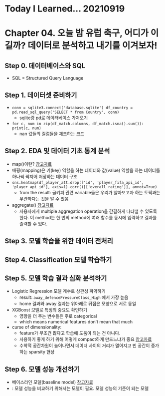 # Today I Learned... 20210919

# Chapter 04. 오늘 밤 유럽 축구, 어디가 이길까? 데이터로 분석하고 내기를 이겨보자!

## Step 0. 데이터베이스와 SQL
- SQL = Structured Query Language

## Step 1. 데이터셋 준비하기
- `conn = sqlite3.connect('database.sqlite')
df_country = pd.read_sql_query('SELECT * from Country', conn)`
    - sqlite랑 pd로 데이터베이스 가져오기
- `for c, num in zip(df_match.columns, df_match.isna().sum()):
  	print(c, num)`
    - nan 값들의 컬럼들을 체크하는 코드

## Step 2. EDA 및 데이터 기초 통계 분석
- map()이란?
[참고자료](https://python.bakyeono.net/chapter-5-3.html)
- 매핑(mapping)은 키(key) 역할을 하는 데이터와 값(value) 역할을 하는 데이터를 하나씩 짝지어 저장하는 데이터 구조
- `sns.heatmap(df_player_att.drop(['id', 'player_fifa_api_id', 'player_api_id'], axis=1).corr()[['overall_rating']], annot=True)`
    - from the result: 골키퍼 관련 variable들은 우리가 알아보고자 하는 토픽과는 무관하다는 것을 알 수 있음
- aggregate()
[참고자료](https://kongdols-room.tistory.com/168)
    - 사용자에게 multiple aggregation operation을 간결하게 나타낼 수 있도록 한다. 이 method는 한 번의 method에 여러 함수를 동시에 입력하고 결과를 출력할 수 있다.

## Step 3. 모델 학습을 위한 데이터 전처리

## Step 4. Classification 모델 학습하기

## Step 5. 모델 학습 결과 심화 분석하기
- Logistic Regression 모델 계수로 상관성 파악하기
    - result: `away_defencePressureClass_High` 에서 가장 높음
    - home 결과와 away 결과는 위아래로 뒤집은 모양으로 서로 동일
- XGBoost 모델로 특징의 중요도 확인하기
    - 영향을 더 주는 변수들은 주로 categorical
    - which means numerical features don’t mean that much
- curse of dimensionality:
    - feature가 무조건 많다고 학습에 도움이 되는 건 아니다.
    - 사용하기 좋게 하기 위해 어떻게 compact하게 만드느냐가 중요
   [참고자료](https://bioinformaticsandme.tistory.com/197)
    - 수학적 공간차원이 늘어나면서 데이터 사이의 거리가 멀어지고 빈 공간이 증가하는 sparsity 현상

## Step 6. 모델 성능 개선하기
- 베이스라인 모델(baseline model)
[참고자료](https://medium.com/ai-networkkr/ai-%EB%AA%A8%EB%8D%B8-%EC%84%B1%EB%8A%A5%EC%9D%84-%EC%89%BD%EA%B3%A0-%EB%B9%A0%EB%A5%B4%EA%B2%8C-%EB%86%92%EC%9D%B4%EB%8A%94-%EB%B0%A9%EB%B2%95-%EC%95%A4%EB%93%9C%EB%A5%98-%EC%9D%91-%EA%B5%90%EC%88%98%EB%8B%98%EC%9D%98-%EB%8D%B0%EC%9D%B4%ED%84%B0-%EC%A4%91%EC%8B%AC%EC%9D%98-ai-6595fa054ce6)
- : 모델 성능을 비교하기 위해서는 모델이 필요. 모델 성능의 기준이 되는 모델


